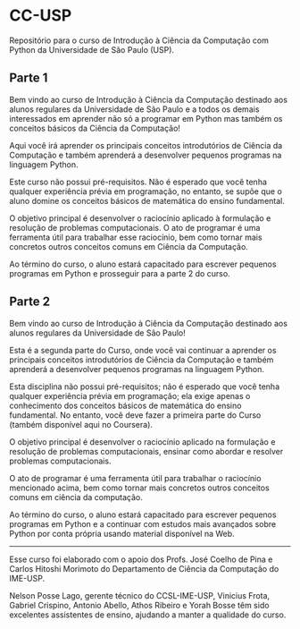 # CC-USP

Repositório para o curso de Introdução à Ciência da Computação com Python da Universidade de São Paulo (USP).


## Parte 1

Bem vindo ao curso de Introdução à Ciência da Computação destinado aos alunos regulares da Universidade de São Paulo e a todos os demais interessados em aprender não só a programar em Python mas também os conceitos básicos da Ciência da Computação!

Aqui você irá aprender os principais conceitos introdutórios de Ciência da Computação e também aprenderá a desenvolver pequenos programas na linguagem Python. 

Este curso não possui pré-requisitos. Não é esperado que você tenha qualquer experiência prévia em programação, no entanto, se supõe que o aluno domine os conceitos básicos de matemática do ensino fundamental.

O objetivo principal é desenvolver o raciocínio aplicado à formulação e resolução de problemas computacionais. O ato de programar é uma ferramenta útil para trabalhar esse raciocínio, bem como tornar mais concretos outros conceitos comuns em Ciência da Computação.
 
Ao término do curso, o aluno estará capacitado para escrever pequenos programas em Python e prosseguir para a parte 2 do curso.


## Parte 2

Bem vindo ao curso de Introdução à Ciência da Computação destinado aos alunos regulares da Universidade de São Paulo!

Esta é a segunda parte do Curso, onde você vai continuar a aprender os principais conceitos introdutórios de Ciência da Computação e também aprenderá a desenvolver pequenos programas na linguagem Python. 

Esta disciplina não possui pré-requisitos; não é esperado que você tenha qualquer experiência prévia em programação; ela exige apenas o conhecimento dos conceitos básicos de matemática do ensino fundamental. No entanto, você deve fazer a primeira parte do Curso (também disponível aqui no Coursera).

O objetivo principal é desenvolver o raciocínio aplicado na formulação e resolução de problemas computacionais, ensinar como abordar e resolver problemas computacionais.

O ato de programar é uma ferramenta útil para trabalhar o raciocínio mencionado acima, bem como tornar mais concretos outros conceitos comuns em ciência da computação.

Ao término do curso, o aluno estará capacitado para escrever pequenos programas em Python e a continuar com estudos mais avançados sobre Python por conta própria usando material disponível na Web.


---


Esse curso foi elaborado com o apoio dos Profs. José Coelho de Pina e Carlos Hitoshi Morimoto do Departamento de Ciência da Computação do IME-USP. 

Nelson Posse Lago, gerente técnico do CCSL-IME-USP, Vinicius Frota, Gabriel Crispino, Antonio Abello, Athos Ribeiro e Yorah Bosse têm sido excelentes assistentes de ensino, ajudando a manter a qualidade do curso.
